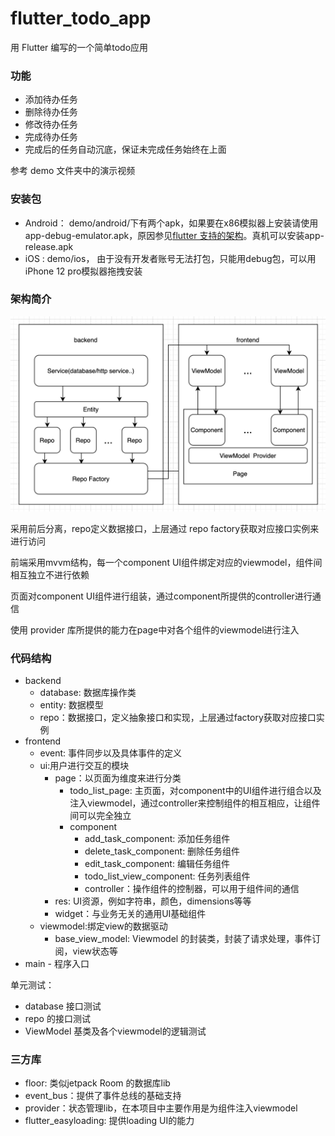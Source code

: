 # flutter_todo_app

用 Flutter 编写的一个简单todo应用

### 功能

- 添加待办任务
- 删除待办任务
- 修改待办任务
- 完成待办任务
- 完成后的任务自动沉底，保证未完成任务始终在上面

参考 demo 文件夹中的演示视频

### 安装包

- Android： demo/android/下有两个apk，如果要在x86模拟器上安装请使用 app-debug-emulator.apk，原因参见[flutter 支持的架构](https://flutter.cn/docs/deployment/android#section-5)。真机可以安装app-release.apk
- iOS : demo/ios， 由于没有开发者账号无法打包，只能用debug包，可以用iPhone 12 pro模拟器拖拽安装

### 架构简介

![](architecture.png)

采用前后分离，repo定义数据接口，上层通过 repo factory获取对应接口实例来进行访问

前端采用mvvm结构，每一个component UI组件绑定对应的viewmodel，组件间相互独立不进行依赖

页面对component UI组件进行组装，通过component所提供的controller进行通信

使用 provider 库所提供的能力在page中对各个组件的viewmodel进行注入

### 代码结构

- backend 
  - database: 数据库操作类
  - entity: 数据模型
  - repo：数据接口，定义抽象接口和实现，上层通过factory获取对应接口实例
- frontend
  - event: 事件同步以及具体事件的定义
  - ui:用户进行交互的模块
    - page：以页面为维度来进行分类
      - todo_list_page: 主页面，对component中的UI组件进行组合以及注入viewmodel，通过controller来控制组件的相互相应，让组件间可以完全独立
      - component 
        - add_task_component: 添加任务组件
        - delete_task_component: 删除任务组件
        - edit_task_component: 编辑任务组件
        - todo_list_view_component: 任务列表组件
        - controller：操作组件的控制器，可以用于组件间的通信
    - res: UI资源，例如字符串，颜色，dimensions等等
    - widget：与业务无关的通用UI基础组件
  - viewmodel:绑定view的数据驱动
    - base_view_model: Viewmodel 的封装类，封装了请求处理，事件订阅，view状态等
- main - 程序入口

单元测试：

- database 接口测试
- repo 的接口测试
- ViewModel 基类及各个viewmodel的逻辑测试

### 三方库

- floor: 类似jetpack Room 的数据库lib
- event_bus：提供了事件总线的基础支持
- provider：状态管理lib，在本项目中主要作用是为组件注入viewmodel
- flutter_easyloading: 提供loading UI的能力

